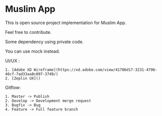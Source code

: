 # Muslim App

This is open source project implementation for Muslim App.

Feel free to contribute.

Some dependency using private code.

You can use mock instead.

UI/UX :

    1. [Adobe XD Wireframe](https://xd.adobe.com/view/41786d17-3231-4796-46cf-7ad33aa8c097-3749/)
    2. [Zeplin UX]()

Gitflow:

    1. Master -> Publish
    2. Develop -> Development merge request
    3. Bugfix -> Bug
    4. Feature -> Full feature branch

